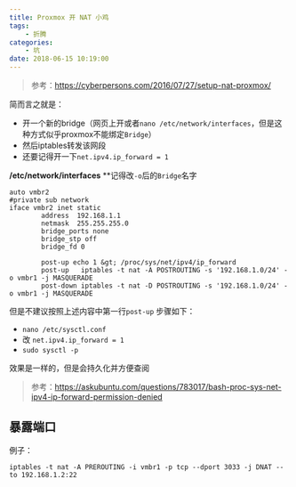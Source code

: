 ```yaml
---
title: Proxmox 开 NAT 小鸡
tags: 
    - 折腾
categories:
    - 坑
date: 2018-06-15 10:19:00
---
```


> 参考：https://cyberpersons.com/2016/07/27/setup-nat-proxmox/


简而言之就是：

- 开一个新的bridge（网页上开或者`nano /etc/network/interfaces`，但是这种方式似乎proxmox不能绑定`Bridge`）
- 然后iptables转发该网段
- 还要记得开一下`net.ipv4.ip_forward = 1`

**/etc/network/interfaces**
**记得改`-o`后的`Bridge`名字

```
auto vmbr2
#private sub network
iface vmbr2 inet static
        address  192.168.1.1
        netmask  255.255.255.0
        bridge_ports none
        bridge_stp off
        bridge_fd 0

        post-up echo 1 &gt; /proc/sys/net/ipv4/ip_forward
        post-up   iptables -t nat -A POSTROUTING -s '192.168.1.0/24' -o vmbr1 -j MASQUERADE
        post-down iptables -t nat -D POSTROUTING -s '192.168.1.0/24' -o vmbr1 -j MASQUERADE
```



但是不建议按照上述内容中第一行`post-up`
步骤如下：

- `nano /etc/sysctl.conf`
-  改 `net.ipv4.ip_forward = 1`
-  `sudo sysctl -p`

效果是一样的，但是会持久化并方便查阅

> 参考：https://askubuntu.com/questions/783017/bash-proc-sys-net-ipv4-ip-forward-permission-denied



## 暴露端口

例子：

`iptables -t nat -A PREROUTING -i vmbr1 -p tcp --dport 3033 -j DNAT --to 192.168.1.2:22
`

